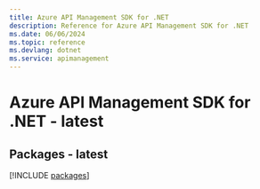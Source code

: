 ```yaml
---
title: Azure API Management SDK for .NET
description: Reference for Azure API Management SDK for .NET
ms.date: 06/06/2024
ms.topic: reference
ms.devlang: dotnet
ms.service: apimanagement
---
```

# Azure API Management SDK for .NET - latest
## Packages - latest
[!INCLUDE [packages](api-management-index.md)]